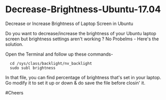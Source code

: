 # Decrease-Brightness-Ubuntu-17.04
Decrease or Increase Brightness of Laptop Screen in Ubuntu

Do you want to decrease/increase the brightness of your Ubuntu laptop screen but brightness settings aren't working ? No Probelms - Here's the solution.

Open the Terminal and follow up these commands-

      cd /sys/class/backlight/nv_backlight
      sudo subl brightness 
      
In that file, you can find percentage of brightness that's set in your laptop. Go modify it to set it up or down & do save the file before closin' it.

#Cheers

